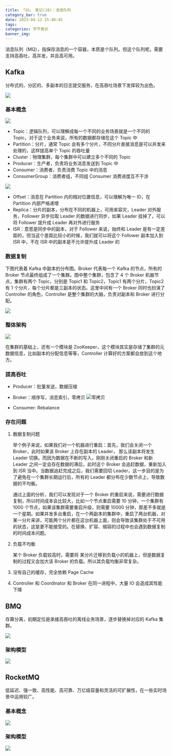 ```yaml
---
title: 「训」 笔记(10)：消息队列
category_bar: true
date: 2023-04-12 15:40:45
tags:
categories: 字节青训
banner_img:
---
```


消息队列（MQ），指保存消息的一个容器，本质是个队列。但这个队列呢，需要支持高吞吐，高并发，并且高可用。

<!-- more -->

## Kafka

分布式的、分区的、多副本的日志提交服务，在高吞吐场景下发挥较为出色。

![](1.png) 

### 基本概念

![](2.png) 

* Topic：逻辑队列，可以理解成每一个不同的业务场景就是一个不同的 Topic，对于这个业务来说，所有的数据都存储在这个 Topic 中
* Partition：分片，通常 Topic 会有多个分片，不同分片直接消息是可以并发来处理的，这样提高单个 Topic 的吞吐量
* Cluster：物理集群，每个集群中可以建立多个不同的 Topic
* Producer：生产者，负责将业务消息发送到 Topic 中
* Consumer：消费者，负责消费 Topic 中的消息
* ConsumerGroup：消费者组，不同组 Consumer 消费进度互不干涉

![](3.png) 

* Offset：消息在 Partition 内的相对位置信息，可以理解为唯一 ID，在 Partition 内部严格递增
* Replica：分片的副本，分布在不同的机器上，可用来容灾，Leader 对外服务，Follower 异步拉取 Leader 的数据进行同步，如果 Leader 挂掉了，可以将 Follower 提升成 Leader 再对外进行服务
* ISR：意思是同步中的副本，对于 Follower 来说，始终和 Leader 是有一定差距的，但当这个差距比较小的时候，我们就可以将这个 Follower 副本加入到 ISR 中，不在 ISR 中的副本是不允许提升成 Leader 的

### 数据复制

下图代表着 Kafka 中副本的分布图。Broker 代表每一个 Kafka 的节点，所有的 Broker 节点最终组成了一个集群。图中整个集群，包含了 4 个 Broker 机器节点，集群有两个 Topic，分别是 Topic1 和 Topic2，Topic1 有两个分片，Topic2 有 1 个分片，每个分片都是三副本的状态。这里中间有一个 Broker 同时也扮演了 Controller 的角色，Controller 是整个集群的大脑，负责对副本和 Broker 进行分配。

![](4.png) 

### 整体架构

![](5.png)

在集群的基础上，还有一个模块是 ZooKeeper，这个模块其实是存储了集群的元数据信息，比如副本的分配信息等等，Controller 计算好的方案都会放到这个地方。

### 提高吞吐

* Producer：批量发送，数据压缩
* Broker：顺序写，消息索引，零拷贝
    ![零拷贝](10.png)

* Consumer: Rebalance

### 存在问题

1. 数据复制问题

    举个例子来说，如果我们对一个机器进行重启：首先，我们会关闭一个 Broker，此时如果该 Broker 上存在副本的 Leader， 那么该副本将发生 Leader 切换。而因为数据在不断的写入，刚刚关闭重启的 Broker 和新 Leader 之间一定会存在数据的滞后，此时这个 Broker 会追赶数据，重新加入到 ISR 当中。当数据追赶完成之后，我们需要回切 Leader，这一步目的是为了避免在一个集群长期运行后，所有的 Leader 都分布在少数节点上，导致数据的不均衡。

    通过上面的分析，我们可以发现对于一个 Broker 的重启来说，需要进行数据复制，所以时间成本会比较大，比如一个节点重启需要 10 分钟，一个集群有 1000 个节点，如果该集群需要重启升级，则需要 10000 分钟，那差不多就是一个星期。如果并发多台重启，在一个两副本的集群中，重启了两台机器，对某一分片来讲，可能两个分片都在这台机器上面，则会导致该集群处于不可用的状态，这是更不能接受的。在替换、扩容、缩容的过程中也会遇到数据复制的时间成本问题。

2. 负载不均衡

    某个 Broker 负载较高时，需要将 某分片迁移到负载小的机器上，但是数据复制的过程又会加大该 Broker 的负载。所以其负载均衡非常复杂。

3. 没有自己的缓存，完全依赖 Page Cache

4. Controller 和 Coordinator 和 Broker 在同一进程中，大量 IO 会造成其性能下降

## BMQ

存算分离，初期定位是承接高吞吐的离线业务场景，逐步替换掉对应的 Kafka 集群。

![](7.png)

### 架构模型

![](6.png)


## RocketMQ

低延迟、强一致、高性能、高可靠、万亿级容量和灵活的可扩展性，在一些实时场景中运用较广。

### 基本概念

![](8.png)

### 架构模型

![](9.png)